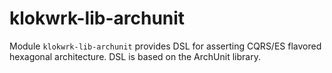 # klokwrk-lib-archunit

Module `klokwrk-lib-archunit` provides DSL for asserting CQRS/ES flavored hexagonal architecture. DSL is based on the ArchUnit library.
